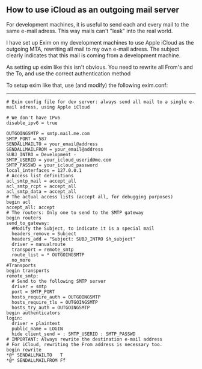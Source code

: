 ## How to use iCloud as an outgoing mail server

For development machines, it is useful to send each and every mail to the same e-mail adress. This way mails can't "leak" into the real world.

I have set up Exim on my development machines to use Apple iCloud as the outgoing MTA, rewriting all mail to my own e-mail adress. The subject clearly indicates that this mail is coming from a development machine.

As setting up exim like this isn't obvious. You need to rewrite all From's and the To, and use the correct authentication method

To setup exim like that, use (and modify) the following exim.conf:

---

    # Exim config file for dev server: always send all mail to a single e-mail adress, using Apple iCloud

    # We don't have IPv6
    disable_ipv6 = true

    OUTGOINGSMTP = smtp.mail.me.com
    SMTP_PORT = 587
    SENDALLMAILTO = your_email@address
    SENDALLMAILFROM = your_email@address
    SUBJ_INTRO = Development -
    SMTP_USERID = your_icloud_userid@me.com
    SMTP_PASSWD = your_icloud_password
    local_interfaces = 127.0.0.1
    # Access list definitions
    acl_smtp_mail = accept_all
    acl_smtp_rcpt = accept_all
    acl_smtp_data = accept_all
    # The actual access lists (accept all, for debugging purposes)
    begin acl
    accept_all: accept
    # The routers: Only one to send to the SMTP gateway
    begin routers
    send_to_gateway:
      #Modify the Subject, to indicate it is a special mail
      headers_remove = Subject
      headers_add = "Subject: SUBJ_INTRO $h_subject"
      driver = manualroute
      transport = remote_smtp
      route_list = * OUTGOINGSMTP
      no_more
    #Transports
    begin transports
    remote_smtp:
      # Send to the following SMTP server
      driver = smtp
      port = SMTP_PORT
      hosts_require_auth = OUTGOINGSMTP
      hosts_require_tls = OUTGOINGSMTP
      hosts_try_auth = OUTGOINGSMTP
    begin authenticators
    login:
      driver = plaintext
      public_name = LOGIN
      hide client_send = : SMTP_USERID : SMTP_PASSWD
    # IMPORTANT: Always rewrite the destination e-mail address
    # For iCloud, rewriting the From address is necessary too.
    begin rewrite
    *@* SENDALLMAILTO   T
    *@* SENDALLMAILFROM Ff